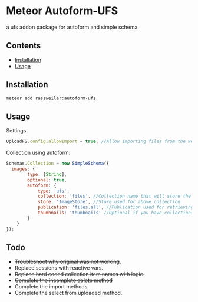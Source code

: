 # Meteor Autoform-UFS
a ufs addon package for autoform and simple schema

## Contents
- [Installation](#installation)
- [Usage](#usage)

## Installation
```bash
meteor add rassweiler:autoform-ufs
```

## Usage
Settings:
````javascript
UploadFS.config.allowImport = true; //Allow importing files from the web in the autoform.
````

Collection using autoform:
````javascript
Schemas.Collection = new SimpleSchema({
  images: {
		type: [String],
		optional: true,
		autoform: {
			type: 'ufs',
			collection: 'files', //Collection name that will store the file data
			store: 'ImageStore', //Store used for above collection
			publication: 'files.all', //Publication used for retrieving file collection documents
			thumbnails: 'thumbnails' //Optional if you have collections for thumbnails, set to collection name.
		}
	}
});
````

## Todo
- ~~Troubleshoot why original was not working~~.
- ~~Replace sessions with reactive vars~~.
- ~~Replace hard coded collection item names with logic.~~
- ~~Complete the incomplete delete method~~
- Complete the import methods.
- Complete the select from uploaded method.